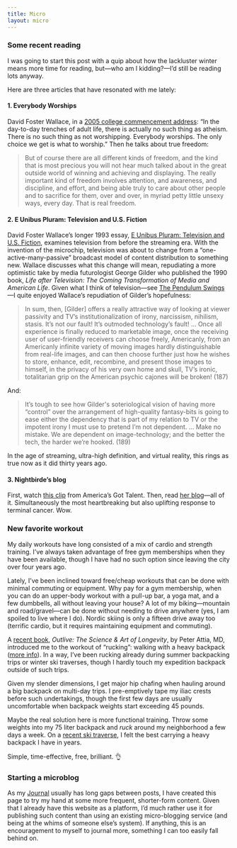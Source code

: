 ```yaml
---
title: Micro
layout: micro
---
```


<script>
  import MicroHeader from '$lib/components/misc/MicroHeader.svelte'
</script>

<MicroHeader date="2024-02-13" />

### Some recent reading

I was going to start this post with a quip about how the lackluster winter means more time for reading, but—who am I kidding?—I’d still be reading lots anyway.

Here are three articles that have resonated with me lately:

#### 1. Everybody Worships

David Foster Wallace, in a [2005 college commencement address](https://mbird.com/literature/more-david-foster-wallace-quotes/): “In the day-to-day trenches of adult life, there is actually no such thing as atheism. There is no such thing as not worshipping. Everybody worships. The only choice we get is what to worship.” Then he talks about true freedom:

> But of course there are all different kinds of freedom, and the kind that is most precious you will not hear much talked about in the great outside world of winning and achieving and displaying. The really important kind of freedom involves attention, and awareness, and discipline, and effort, and being able truly to care about other people and to sacrifice for them, over and over, in myriad petty little unsexy ways, every day. That is real freedom.

#### 2. E Unibus Pluram: Television and U.S. Fiction

David Foster Wallace’s longer 1993 essay, [E Unibus Pluram: Television and U.S. Fiction](https://jsomers.net/DFW_TV.pdf), examines television from before the streaming era. With the invention of the microchip, television was about to change from a “one-active-many-passive” broadcast model of content distribution to something new. Wallace discusses what this change will mean, repudiating a more optimistic take by media futurologist George Gilder who published the 1990 book, _Life after Television: The Coming Transformation of Media and American Life_. Given what I think of television—see [The Pendulum Swings](/journal/the-pendulum-swings)—I quite enjoyed Wallace’s repudiation of Gilder’s hopefulness:

> In sum, then, [Gilder] offers a really attractive way of looking at viewer passivity and TV’s institutionalization of irony, narcissism, nihilism, stasis. It’s not our fault! It’s outmoded technology’s fault! … Once all experience is finally reduced to marketable image, once the receiving user of user-friendly receivers can choose freely, Americanly, from an Americanly infinite variety of moving images hardly distinguishable from real-life images, and can then choose further just how he wishes to store, enhance, edit, recombine, and present those images to himself, in the privacy of his very own home and skull, TV’s ironic, totalitarian grip on the American psychic cajones will be broken! (187)

And:

> It’s tough to see how Gilder's soteriological vision of having more “control” over the arrangement of high-quality fantasy-bits is going to ease either the dependency that is part of my relation to TV or the impotent irony I must use to pretend I’m not dependent. … Make no mistake. We are dependent on image-technology; and the better the tech, the harder we’re hooked. (189)

In the age of streaming, ultra-high definition, and virtual reality, this rings as true now as it did thirty years ago.

#### 3. Nightbirde’s blog

First, watch [this clip](https://www.youtube.com/watch?v=CZJvBfoHDk0) from America’s Got Talent. Then, read [her blog](https://www.nightbirde.co/blog)—all of it. Simultaneously the most heartbreaking but also uplifting response to terminal cancer. Wow.

<MicroHeader date="2024-02-07" />

### New favorite workout

My daily workouts have long consisted of a mix of cardio and strength training. I’ve always taken advantage of free gym memberships when they have been available, though I have had no such option since leaving the city over four years ago.

Lately, I’ve been inclined toward free/cheap workouts that can be done with minimal commuting or equipment. Why pay for a gym membership, when you can do an upper-body workout with a pull-up bar, a yoga mat, and a few dumbbells, all without leaving your house? A lot of my biking—mountain and road/gravel—can be done without needing to drive anywhere (yes, I am spoiled to live where I do). Nordic skiing is only a fifteen drive away too (terrific cardio, but it requires maintaining equipment and commuting).

A [recent book](/reading-list), _Outlive: The Science & Art of Longevity_, by Peter Attia, MD, introduced me to the workout of “rucking”: walking with a heavy backpack ([more info](https://peterattiamd.com/ama49/)). In a way, I’ve been rucking already during summer backpacking trips or winter ski traverses, though I hardly touch my expedition backpack outside of such trips.

Given my slender dimensions, I get major hip chafing when hauling around a big backpack on multi-day trips. I pre-emptively tape my iliac crests before such undertakings, though the first few days are usually uncomfortable when backpack weights start exceeding 45 pounds.

Maybe the real solution here is more functional training. Throw some weights into my 75 liter backpack and _ruck_ around my neighborhood a few days a week. On a [recent ski traverse](/events/Siffleur-Traverse_January-2024), I felt the best carrying a heavy backpack I have in years.

Simple, time-effective, free, brilliant. 👌

<MicroHeader date="2024-02-07" />

### Starting a microblog

As my [Journal](/journal) usually has long gaps between posts, I have created this page to try my hand at some more frequent, shorter-form content. Given that I already have this website as a platform, I’d much rather use it for publishing such content than using an existing micro-blogging service (and being at the whims of someone else’s system). If anything, this is an encouragement to myself to journal more, something I can too easily fall behind on.
